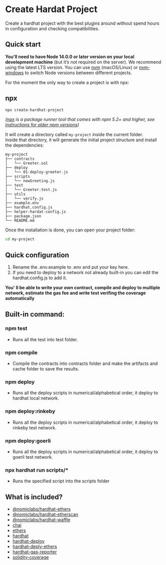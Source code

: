 # Create Hardat Project

Create a hardhat project with the best plugins around without spend hours in configuration and checking compatibilities.

## Quick start

**You’ll need to have Node 14.0.0 or later version on your local development machine** (but it’s not required on the server). We recommend using the latest LTS version. You can use [nvm](https://github.com/creationix/nvm#installation) (macOS/Linux) or [nvm-windows](https://github.com/coreybutler/nvm-windows#node-version-manager-nvm-for-windows) to switch Node versions between different projects.

For the moment the only way to create a project is with npx:

## npx

```sh
npx create-hardhat-project
```

_([npx](https://medium.com/@maybekatz/introducing-npx-an-npm-package-runner-55f7d4bd282b) is a package runner tool that comes with npm 5.2+ and higher, see [instructions for older npm versions](https://gist.github.com/gaearon/4064d3c23a77c74a3614c498a8bb1c5f))_

It will create a directory called `my-project` inside the current folder.<br>
Inside that directory, it will generate the initial project structure and install the dependencies:

```
my-project
├── contracts
│   └── Greeter.sol
├── deploy
│   └── 01-deploy-greeter.js
├── scripts
│   └── newGreeting.js
├── test
│   └── Greeter.test.js
├── utils
│   └── verify.js
├── example.env
├── hardhat.config.js
├── helper-hardat-config.js
├── package.json
└── README.md

```

Once the installation is done, you can open your project folder:

```sh
cd my-project
```

## Quick configuration

1.  Rename the .env.example to .env and put your key here.
2.  If you need to deploy to a network not already built-in you can edit the hardhat.config.js to add it.

**You' ll be able to write your own contract, compile and deploy to multiple network,
estimate the gas fee and write test verifing the coverage automatically**

## Built-in command:

### npm test

- Runs all the test into test folder.

### npm compile

- Compile the contracts into contracts folder and make the artifacts and cache folder to save the results.

### npm deploy

- Runs all the deploy scripts in numerical/alphabetical order, it deploy to hardhat local network.

### npm deploy:rinkeby

- Runs all the deploy scripts in numerical/alphabetical order, it deploy to rinkeby test network.

### npm deploy:goerli

- Runs all the deploy scripts in numerical/alphabetical order, it deploy to goerli test network.

### npx hardhat run scripts/\*

- Runs the specified script into the scripts folder

## What is included?

- [@nomiclabs/hardhat-ethers](https://hardhat.org/hardhat-runner/plugins/nomiclabs-hardhat-ethers)
- [@nomiclabs/hardhat-etherscan](https://hardhat.org/hardhat-runner/plugins/nomiclabs-hardhat-etherscan)
- [@nomiclabs/hardhat-waffle](https://hardhat.org/hardhat-runner/plugins/nomiclabs-hardhat-waffle)
- [chai](https://www.chaijs.com/)
- [ethers](https://docs.ethers.io/v5/)
- [hardhat](https://hardhat.org/)
- [hardhat-deploy](https://github.com/wighawag/hardhat-deploy)
- [hardhat-deply-ethers](https://github.com/wighawag/hardhat-deploy-ethers)
- [hardhat-gas-reporter](https://www.npmjs.com/package/hardhat-gas-reporter)
- [solidity-coverage](https://www.npmjs.com/package/solidity-coverage)
